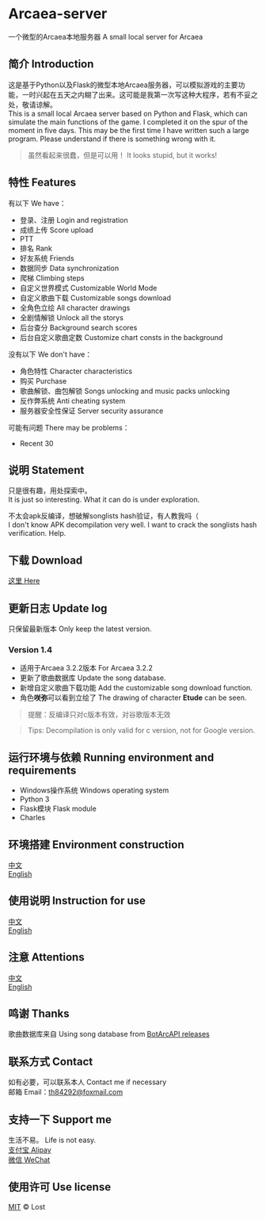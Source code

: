 # Arcaea-server
一个微型的Arcaea本地服务器  A small local server for Arcaea

## 简介 Introduction
这是基于Python以及Flask的微型本地Arcaea服务器，可以模拟游戏的主要功能，一时兴起在五天之内糊了出来。这可能是我第一次写这种大程序，若有不妥之处，敬请谅解。  
This is a small local Arcaea server based on Python and Flask, which can simulate the main functions of the game. I completed it on the spur of the moment in five days. This may be the first time I have written such a large program. Please understand if there is something wrong with it.
> 虽然看起来很蠢，但是可以用！
> It looks stupid, but it works!

## 特性 Features
有以下 We have：
- 登录、注册 Login and registration
- 成绩上传 Score upload
- PTT
- 排名 Rank
- 好友系统 Friends
- 数据同步 Data synchronization
- 爬梯 Climbing steps
- 自定义世界模式 Customizable World Mode
- 自定义歌曲下载 Customizable songs download
- 全角色立绘 All character drawings
- 全剧情解锁 Unlock all the storys
- 后台查分 Background search scores
- 后台自定义歌曲定数 Customize chart consts in the background

没有以下 We don't have：
- 角色特性 Character characteristics
- 购买 Purchase
- 歌曲解锁、曲包解锁 Songs unlocking and music packs unlocking
- 反作弊系统 Anti cheating system
- 服务器安全性保证 Server security assurance

可能有问题 There may be problems：
- Recent 30

## 说明 Statement
只是很有趣，用处探索中。  
It is just so interesting. What it can do is under exploration.

不太会apk反编译，想破解songlists hash验证，有人教我吗（  
I don't know APK decompilation very well. I want to crack the songlists hash verification. Help.

## 下载 Download
[这里 Here](https://github.com/Lost-MSth/Arcaea-server/releases)

## 更新日志 Update log
只保留最新版本 Only keep the latest version.
### Version 1.4
- 适用于Arcaea 3.2.2版本 For Arcaea 3.2.2
- 更新了歌曲数据库 Update the song database.
- 新增自定义歌曲下载功能 Add the customizable song download function.
- 角色**咲弥**可以看到立绘了 The drawing of character **Etude** can be seen.

> 提醒：反编译只对c版本有效，对谷歌版本无效

> Tips: Decompilation is only valid for c version, not for Google version.

## 运行环境与依赖 Running environment and requirements
- Windows操作系统 Windows operating system
- Python 3
- Flask模块 Flask module
- Charles

## 环境搭建 Environment construction
[中文](https://github.com/Lost-MSth/Arcaea-server/wiki/%E7%8E%AF%E5%A2%83%E6%90%AD%E5%BB%BA)  
[English](https://github.com/Lost-MSth/Arcaea-server/wiki/Environment-construction)

## 使用说明 Instruction for use
[中文](https://github.com/Lost-MSth/Arcaea-server/wiki/%E4%BD%BF%E7%94%A8%E8%AF%B4%E6%98%8E)  
[English](https://github.com/Lost-MSth/Arcaea-server/wiki/Instruction-for-use)

## 注意 Attentions
[中文](https://github.com/Lost-MSth/Arcaea-server/wiki/%E6%B3%A8%E6%84%8F)  
[English](https://github.com/Lost-MSth/Arcaea-server/wiki/Attentions)

## 鸣谢 Thanks
歌曲数据库来自 Using song database from
[BotArcAPI releases](https://github.com/TheSnowfield/BotArcAPI/releases)

## 联系方式 Contact
如有必要，可以联系本人 Contact me if necessary  
邮箱 Email：th84292@foxmail.com

## 支持一下 Support me
生活不易。 Life is not easy.  
[支付宝 Alipay](https://github.com/Lost-MSth/Arcaea-server/blob/master/pic/Alipay.jpg)  
[微信 WeChat](https://github.com/Lost-MSth/Arcaea-server/blob/master/pic/WeChat.png)

## 使用许可 Use license
[MIT](LICENSE) © Lost
